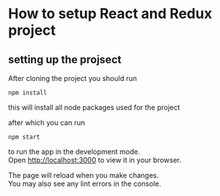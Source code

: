 # How to setup React and Redux project

## setting up the projsect

After cloning the project you should run 
````
npm install
````
this will install all node packages used for the project

after which you can run 

````
npm start
````
to run the app in the development mode.\
Open [http://localhost:3000](http://localhost:3000) to view it in your browser.

The page will reload when you make changes.\
You may also see any lint errors in the console.

